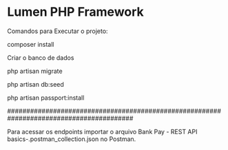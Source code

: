 # Lumen PHP Framework

Comandos para Executar o projeto:

composer install

Criar o banco de dados

php artisan migrate

php artisan db:seed

php artisan passport:install

#########################################################################################

Para acessar os endpoints importar o arquivo 
Bank Pay - REST API basics-.postman_collection.json no Postman.

